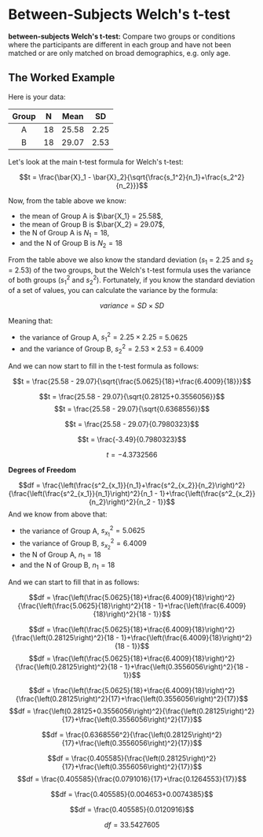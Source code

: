 # Between-Subjects Welch's t-test

**between-subjects Welch's t-test:** Compare two groups or conditions where the participants are different in each group and have not been matched or are only matched on broad demographics, e.g. only age.

## The Worked Example



Here is your data:

<table>
 <thead>
  <tr>
   <th style="text-align:center;"> Group </th>
   <th style="text-align:center;"> N </th>
   <th style="text-align:center;"> Mean </th>
   <th style="text-align:center;"> SD </th>
  </tr>
 </thead>
<tbody>
  <tr>
   <td style="text-align:center;"> A </td>
   <td style="text-align:center;"> 18 </td>
   <td style="text-align:center;"> 25.58 </td>
   <td style="text-align:center;"> 2.25 </td>
  </tr>
  <tr>
   <td style="text-align:center;"> B </td>
   <td style="text-align:center;"> 18 </td>
   <td style="text-align:center;"> 29.07 </td>
   <td style="text-align:center;"> 2.53 </td>
  </tr>
</tbody>
</table>

Let's look at the main t-test formula for Welch's t-test:

$$t = \frac{\bar{X}_1 - \bar{X}_2}{\sqrt{\frac{s_1^2}{n_1}+\frac{s_2^2}{n_2}}}$$

Now, from the table above we know:

* the mean of Group A is $\bar{X_1} = 25.58$, 
* the mean of Group B is $\bar{X_2} = 29.07$, 
* the N of Group A is $N_1 = 18$, 
* and the N of Group B is $N_2 = 18$

From the table above we also know the standard deviation ($s_1$ = 2.25 and $s_2$ = 2.53) of the two groups, but the Welch's t-test formula uses the variance of both groups ($s_1^2$ and $s_2^2$). Fortunately, if you know the standard deviation of a set of values, you can calculate the variance by the formula:

$$variance = SD \times SD$$

Meaning that:

* the variance of Group A, $s_1^2 = 2.25 \times 2.25$ = 5.0625
* and the variance of Group B, $s_2^2 = 2.53 \times 2.53$ = 6.4009

And we can now start to fill in the t-test formula as follows:

$$t = \frac{25.58 - 29.07}{\sqrt{\frac{5.0625}{18}+\frac{6.4009}{18}}}$$

$$t = \frac{25.58 - 29.07}{\sqrt{0.28125+0.3556056}}$$
$$t = \frac{25.58 - 29.07}{\sqrt{0.6368556}}$$

$$t = \frac{25.58 - 29.07}{0.7980323}$$

$$t = \frac{-3.49}{0.7980323}$$

$$t = -4.3732566$$


**Degrees of Freedom**

$$df = \frac{\left(\frac{s^2_{x_1}}{n_1}+\frac{s^2_{x_2}}{n_2}\right)^2}{\frac{\left(\frac{s^2_{x_1}}{n_1}\right)^2}{n_1 - 1}+\frac{\left(\frac{s^2_{x_2}}{n_2}\right)^2}{n_2 - 1}}$$
And we know from above that:

* the variance of Group A, $s^2_{x_1} = 5.0625$
* the variance of Group B, $s^2_{x_2} = 6.4009$
* the N of Group A, $n_1 = 18$
* and the N of Group B, $n_1 = 18$

And we can start to fill that in as follows:

$$df = \frac{\left(\frac{5.0625}{18}+\frac{6.4009}{18}\right)^2}{\frac{\left(\frac{5.0625}{18}\right)^2}{18 - 1}+\frac{\left(\frac{6.4009}{18}\right)^2}{18 - 1}}$$

$$df = \frac{\left(\frac{5.0625}{18}+\frac{6.4009}{18}\right)^2}{\frac{\left(0.28125\right)^2}{18 - 1}+\frac{\left(\frac{6.4009}{18}\right)^2}{18 - 1}}$$
$$df = \frac{\left(\frac{5.0625}{18}+\frac{6.4009}{18}\right)^2}{\frac{\left(0.28125\right)^2}{18 - 1}+\frac{\left(0.3556056\right)^2}{18 - 1}}$$

$$df = \frac{\left(\frac{5.0625}{18}+\frac{6.4009}{18}\right)^2}{\frac{\left(0.28125\right)^2}{17}+\frac{\left(0.3556056\right)^2}{17}}$$
$$df = \frac{\left(0.28125+0.3556056\right)^2}{\frac{\left(0.28125\right)^2}{17}+\frac{\left(0.3556056\right)^2}{17}}$$

$$df = \frac{0.6368556^2}{\frac{\left(0.28125\right)^2}{17}+\frac{\left(0.3556056\right)^2}{17}}$$

$$df = \frac{0.405585}{\frac{\left(0.28125\right)^2}{17}+\frac{\left(0.3556056\right)^2}{17}}$$
$$df = \frac{0.405585}{\frac{0.0791016}{17}+\frac{0.1264553}{17}}$$

$$df = \frac{0.405585}{0.004653+0.0074385}$$

$$df = \frac{0.405585}{0.0120916}$$

$$df = 33.5427605$$
